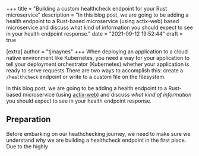 +++
title = "Building a custom healthcheck endpoint for your Rust microservice"
description = "In this blog post, we are going to be adding a health endpoint to a Rust-based microservice (using actix-web) based microservice and discuss what kind of information you should expect to see in your health endpoint response." 
date = "2021-09-12 19:52:44"
draft = true

[extra]
author = "tjmaynes"
+++
When deploying an application to a cloud native environment like Kubernetes, you need a way for your application to tell your deployment orchestrator (Kubernetes) whether your application is ready to serve requests There are two ways to accomplish this: create a `/healthcheck` endpoint or write to a custom file on the filesystem.

In this blog post, we are going to be adding a health endpoint to a Rust-based microservice (using [actix-web](https://actix.rs/)) and discuss *what kind of information* you should expect to see in your health endpoint response.

## Preparation
Before embarking on our heathchecking journey, we need to make sure we understand *why* we are building a healthcheck endpoint in the first place. Due to the highly 